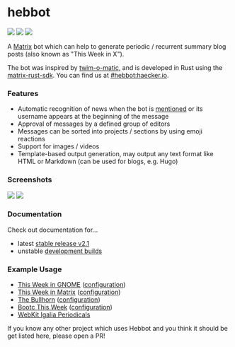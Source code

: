 # hebbot

[![](https://img.shields.io/github/v/release/haecker-felix/hebbot)](https://github.com/haecker-felix/hebbot/releases)
[![](https://img.shields.io/badge/matrix-%23hebbot%3Ahaecker.io-lightgrey)](https://matrix.to/#/#hebbot:haecker.io)
[![]( https://img.shields.io/github/actions/workflow/status/haecker-felix/hebbot/build.yml)](https://github.com/haecker-felix/hebbot/actions)

A [Matrix](matrix.org) bot which can help to generate periodic / recurrent summary blog posts (also known as "This Week in X").

The bot was inspired by [twim-o-matic](https://github.com/matrix-org/twim-o-matic/tree/master/data), and is developed in Rust using the [matrix-rust-sdk](https://github.com/matrix-org/matrix-rust-sdk). You can find us at [#hebbot:haecker.io](https://matrix.to/#/#hebbot:haecker.io).

### Features
- Automatic recognition of news when the bot is [mentioned](https://spec.matrix.org/v1.15/client-server-api/#user-and-room-mentions) or its username appears at the beginning of the message
- Approval of messages by a defined group of editors
- Messages can be sorted into projects / sections by using emoji reactions
- Support for images / videos
- Template-based output generation, may output any text format like HTML or
  Markdown (can be used for blogs, e.g. Hugo)

### Screenshots
![](doc/images/render_command.png)
![](doc/images/message_recognition.png)

### Documentation
Check out documentation for...
- latest [stable release v2.1](https://github.com/haecker-felix/hebbot/tree/e1f43fbadf2bd284d78c270c0fe8ef231c8a7978/doc)
- unstable [development builds](https://github.com/haecker-felix/hebbot/tree/master/doc)

### Example Usage
- [This Week in GNOME](https://gitlab.gnome.org/World/twig) ([configuration](https://gitlab.gnome.org/World/twig/-/tree/main/hebbot))
- [This Week in Matrix](https://matrix.org/blog/category/this-week-in-matrix) ([configuration](https://github.com/matrix-org/twim-config))
- [The Bullhorn](https://forum.ansible.com/c/news/bullhorn/17) ([configuration](https://github.com/ansible-community/ansible.im/tree/main/bots))
- [Bootc This Week](https://discussion.fedoraproject.org/tag/bootc-initiative) ([configuration](https://gitlab.com/fedora/bootc/bctw-config))
- [WebKit Igalia Periodicals](https://blogs.igalia.com/webkit/categories/wip/)

If you know any other project which uses Hebbot and you think it should be get listed here, please open a PR!
